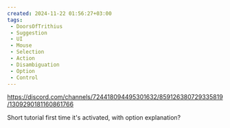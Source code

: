 ```yaml
---
created: 2024-11-22 01:56:27+03:00
tags:
 - DoorsOfTrithius
 - Suggestion
 - UI
 - Mouse
 - Selection
 - Action
 - Disambiguation
 - Option
 - Control
---
```


https://discord.com/channels/724418094495301632/859126380729335819/1309290181160861766

Short tutorial first time it's activated, with option explanation?